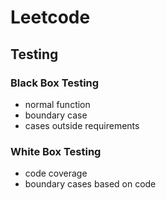 # Leetcode

## Testing
### Black Box Testing
- normal function
- boundary case
- cases outside requirements 

### White Box Testing
- code coverage
- boundary cases based on code